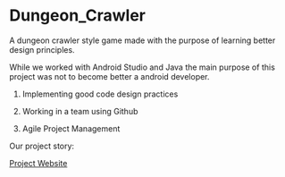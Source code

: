 # Dungeon_Crawler
A dungeon crawler style game made with the purpose of learning better design principles.

While we worked with Android Studio and Java the main purpose of this project was not to become better a android developer.

1. Implementing good code design practices
   
2. Working in a team using Github
   
3. Agile Project Management

Our project story:

[Project Website](https://adikrish6824.wixsite.com/adi-krish/blank)
